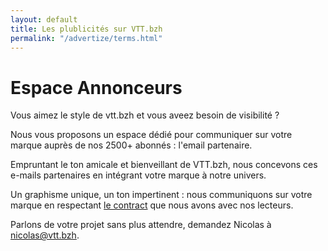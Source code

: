 ```yaml
---
layout: default
title: Les plublicités sur VTT.bzh
permalink: "/advertize/terms.html"
---
```

# Espace Annonceurs

Vous aimez le style de vtt.bzh et vous aveez besoin de visibilité ?

Nous vous proposons un espace dédié pour communiquer sur votre marque auprès de nos 2500+ abonnés : l'email partenaire.

Empruntant le ton amicale et bienveillant de VTT.bzh, nous concevons ces e-mails partenaires en intégrant votre marque à notre univers.

Un graphisme unique, un ton impertinent : nous communiquons sur votre marque en respectant <a href="/advertize/contract.html">le contract</a> que nous avons avec nos lecteurs.

Parlons de votre projet sans plus attendre, demandez Nicolas à nicolas@vtt.bzh.
